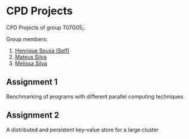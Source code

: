 # CPD Projects

CPD Projects of group T07G05;.

Group members:

1. [Henrique Sousa (Self)](https://github.com/henriquecscode)
2. [Mateus Silva](https://github.com/lessthelonely)
3. [Melissa Silva](https://github.com/melisilva)

## Assignment 1

Benchmarking of programs with different parallel computing techniques

## Assignment 2

A distributed and persistent key-value store for a large cluster
